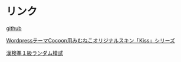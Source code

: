 # リンク

[github](https://github.com/mimneko)

[WordpressテーマCocoon用みむねこオリジナルスキン「Kiss」シリーズ](https://mimneko.github.io/Kiss-Skins/)

[漢検準１級ランダム模試](https://mimneko.github.io/kanken-semi1/)
